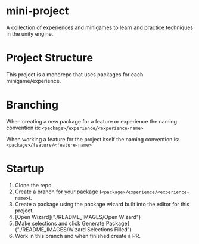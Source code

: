# mini-project

 A collection of experiences and minigames to learn and practice techniques in the unity engine.

# Project Structure

This project is a monorepo that uses packages for each minigame/experience.

# Branching

When creating a new package for a feature or experience the naming convention is:
`<package>/experience/<experience-name>`

When working a feature for the project itself the naming convention is:
`<package>/feature/<feature-name>`

# Startup

1. Clone the repo.
2. Create a branch for your package (`<package>/experience/<experience-name>`).
3. Create a package using the package wizard built into the editor for this project.
4. [Open Wizard]("./README_IMAGES/Open Wizard")
5. [Make selections and click Generate Package]("./README_IMAGES/Wizard Selections Filled")
6. Work in this branch and when finished create a PR.


